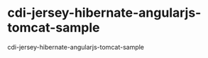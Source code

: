 cdi-jersey-hibernate-angularjs-tomcat-sample
============================================

cdi-jersey-hibernate-angularjs-tomcat-sample
